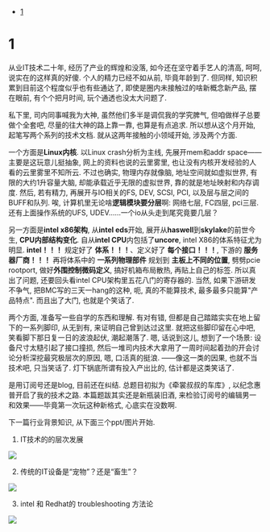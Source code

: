 
<!-- @import "[TOC]" {cmd="toc" depthFrom=1 depthTo=6 orderedList=false} -->

<!-- code_chunk_output -->

* [1](#1)

<!-- /code_chunk_output -->

# 1 

从业IT技术二十年, 经历了产业的辉煌和没落, 如今还在坚守着手艺人的清高, 呵呵, 说实在的这样真的好傻. 个人的精力已经不如从前, 毕竟年龄到了. 但同样, 知识积累到目前这个程度似乎也有些通达了, 即使是圈内未接触过的啥新概念新产品, 摆在眼前, 有个个把月时间, 玩个通透也没太大问题了. 

私下里, 司内同事喊我为大神, 虽然他们多半是调侃我的学究脾气, 但咱做样子总要做个全套吧, 尽量的往大神的路上靠一靠, 也算是有点追求. 所以想从这个月开始, 起笔写两个系列的技术文档. 就从这两年接触的小领域开始, 涉及两个方面. 

一个方面是**Linux内核**. 以Linux crash分析为主线, 先展开mem和addr space——主要是这玩意儿挺抽象, 网上的资料也说的云里雾里, 也让没有内核开发经验的人看的云里雾里不知所云. 不过也确实, 物理内存就像脑, 地址空间就如虚拟世界, 有限的大约1升容量大脑, 却能承载近乎无限的虚拟世界, 靠的就是地址映射和内存调度. 然后, 若有精力, 再展开与IO相关的FS, DEV, SCSI, PCI, 以及层与层之间的BUFF和队列. 唉, 计算机里无论啥**逻辑模块要分层**啊: 网络七层, FC四层, pci三层. 还有上面操作系统的UFS, UDEV......一个io从头走到尾究竟要几层？

另一方面是**intel x86架构**, 从**intel eds**开始, 展开从**haswell**到**skylake**的前世今生, **CPU内部结构变化**. 自从**intel CPU**内包括了**uncore**, intel X86的体系特征尤为明显. **intel！！！** 规定好了 **体系！！！**、定义好了 **每个接口！！！**, 下游的 **服务器厂商！！！** 再将体系中的 **一系列物理部件** 规划到 **主板上不同的位置**, 劈劈pcie rootport, 做好**外围控制微码定义**, 搞好机箱布局散热, 再贴上自己的标签. 所以真出了问题, 还要回头看intel CPU架构里五花八门的寄存器的. 当然, 如果下游研发不争气, 把BMC写的三天一hang的这种, 呃, 真的不能算技术, 最多最多只能算"产品特点". 而且出了大门, 也就是个笑话了.

两个方面, 准备写一些自学的东西和理解. 有对有错, 但都是自己踏踏实实在地上留下的一系列脚印, 从无到有, 来证明自己曾到达过这里. 就把这些脚印留在心中吧, 笑看脚下那日复一日的波浪起伏, 潮起潮落了. 嗯, 话说到这儿, 想到了一个场景: 设备尺寸太糙引起了接口撞损, 然后一堆司内技术大拿用了一周时间起着劲的开会讨论分析深挖最究极层次的原因, 嗯, 口活真的挺浪. ——像这一类的因果, 也就不当技术吧, 只当笑话了. 灯下锅底所谓有投入产出比的, 估计都是这类笑话了. 

是用订阅号还是blog, 目前还在纠结. 总题目初拟为《牵裳叔叔的车库》, 以纪念惠普开启了我的技术之路. 本篇题跋其实还是新瓶装旧酒, 来检验订阅号的编辑男一和效果——毕竟第一次玩这种新格式, 心底实在没数啊. 

下一篇行业背景知识, 从下面三个ppt/图片开始. 

1. IT技术的的层次发展

![](./images/2019-04-21-22-46-21.png)

2. 传统的IT设备是“宠物”？还是“畜生”？

![](./images/2019-04-21-22-47-03.png)

3. intel 和 Redhat的 troubleshooting 方法论

![](./images/2019-04-21-22-47-23.png)